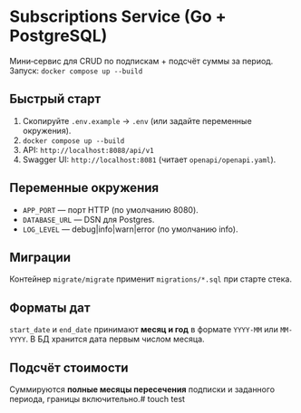 # Subscriptions Service (Go + PostgreSQL)

Мини‑сервис для CRUD по подпискам + подсчёт суммы за период.
Запуск: `docker compose up --build`

## Быстрый старт
1. Скопируйте `.env.example` → `.env` (или задайте переменные окружения).
2. `docker compose up --build`
3. API: `http://localhost:8088/api/v1`
4. Swagger UI: `http://localhost:8081` (читает `openapi/openapi.yaml`).

## Переменные окружения
- `APP_PORT` — порт HTTP (по умолчанию 8080).
- `DATABASE_URL` — DSN для Postgres.
- `LOG_LEVEL` — debug|info|warn|error (по умолчанию info).

## Миграции
Контейнер `migrate/migrate` применит `migrations/*.sql` при старте стека.

## Форматы дат
`start_date` и `end_date` принимают **месяц и год** в формате `YYYY-MM` или `MM-YYYY`. В БД хранится дата первым числом месяца.

## Подсчёт стоимости
Суммируются **полные месяцы пересечения** подписки и заданного периода, границы включительно.# touch test
